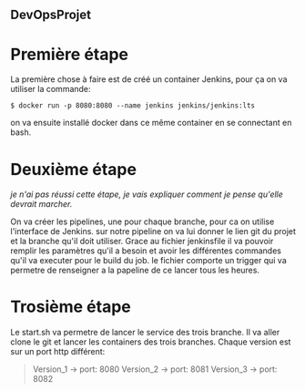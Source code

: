 ## DevOpsProjet

# Première étape

La première chose à faire est de créé un container Jenkins, pour ça on va utiliser la commande:

`$ docker run -p 8080:8080 --name jenkins jenkins/jenkins:lts`

on va ensuite installé docker dans ce même container en se connectant en bash.

# Deuxième étape 

*je n'ai pas réussi cette étape, je vais expliquer comment je pense qu'elle devrait marcher.*

On va créer les pipelines, une pour chaque branche, pour ca on utilise l'interface de Jenkins. sur notre pipeline on va lui donner 
le lien git du projet et la branche qu'il doit utiliser. Grace au fichier jenkinsfile il va pouvoir remplir les paramètres qu'il a besoin et 
avoir les différentes commandes qu'il va executer pour le build du job. le fichier comporte un trigger qui va permetre de renseigner a la papeline de ce
lancer tous les heures. 

# Trosième étape 

Le start.sh va permetre de lancer le service des trois branche. Il va aller clone le git et lancer les containers des trois branches. Chaque version est sur un port http 
différent: 

>Version_1 -> port: 8080
>Version_2 -> port: 8081
>Version_3 -> port: 8082



